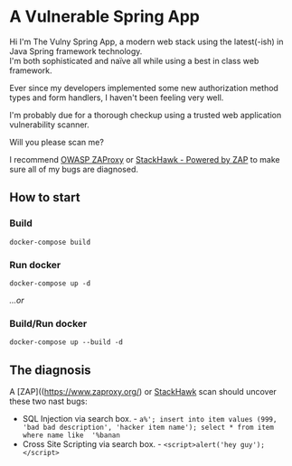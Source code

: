 # A Vulnerable Spring App

Hi I'm The Vulny Spring App, a modern web stack using the latest(-ish) in Java Spring framework technology.  
I'm both sophisticated and naïve all while using a best in class web framework.

Ever since my developers implemented some new authorization method types and form handlers, I haven't
been feeling very well.

I'm probably due for a thorough checkup using a trusted web application vulnerability scanner.

Will you please scan me?

I recommend [OWASP ZAProxy](https://www.zaproxy.org/) or [StackHawk - Powered by ZAP](https://www.stackhawk.com/)
to make sure all of my bugs are diagnosed.

## How to start

### Build
```shell script
docker-compose build
```

### Run docker
```shell script
docker-compose up -d
```

*...or*

### Build/Run docker
```shell script
docker-compose up --build -d
```

## The diagnosis

A [ZAP]((https://www.zaproxy.org/) or [StackHawk](https://www.stackhawk.com/login) scan should uncover these two nast bugs:

* SQL Injection via search box. - `a%'; insert into item values (999, 'bad bad description', 'hacker item name'); select * from item where name like  '%banan`
* Cross Site Scripting via search box. - `<script>alert('hey guy');</script>`
